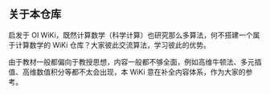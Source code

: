 
## 关于本仓库

启发于 OI WiKi，既然计算数学（科学计算）也研究那么多算法，何不搭建一个属于计算数学的 WiKi 仓库？大家彼此交流算法，学习彼此的优势。

由于教材一般都偏向于教授思想，内容一般都不够全面，例如高维牛顿法、多元插值、高维数值积分等都不太会出现，本 WiKi 意在补全内容体系，作为大家的参考。

